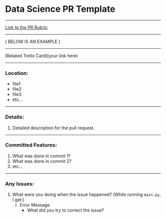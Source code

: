 # Data Science PR Template

---

[Link to the PR Rubric](https://www.notion.so/1fc04e4fedeb429ba873b7c68d281707?v=74054da7991341c0bf970f39410c43da)

---

( BELOW IS AN EXAMPLE )

---

[Related Trello Card](your link here)

---

### Location:

- file1
- file2
- file3
- etc...

---

### Details:

1. Detailed description for the pull request. 

---

### Committed Features:
1. What was done in commit 1?
2. What was done in commit 2?
3. etc...

---

### Any Issues:
1. What were you doing when the issue happened? (While running `main.py`, I get:)
    - Error Message
        - What did you try to correct the issue?
